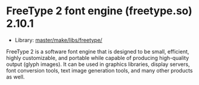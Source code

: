 # FreeType 2 font engine (freetype.so) 2.10.1
 - Library: [master/make/libs/freetype/](https://github.com/Freetz-NG/freetz-ng/tree/master/make/libs/freetype/)

FreeType 2 is a software font engine that is designed to be small, efficient, highly customizable, and portable while capable of producing high-quality output (glyph images). It can be used in graphics libraries, display servers, font conversion tools, text image generation tools, and many other products as well.
